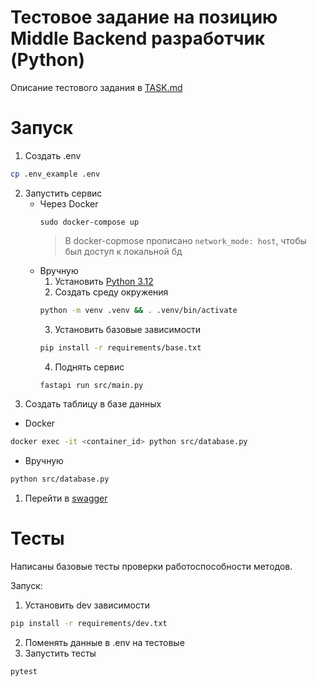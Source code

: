 # Тестовое задание на позицию Middle Backend разработчик (Python)

Описание тестового задания в [TASK.md](./TASK.md)

# Запуск
1. Создать .env
```bash
cp .env_example .env
```
2. Запустить сервис
   - Через Docker
        ```bach
        sudo docker-compose up
        ```
        > В docker-copmose прописано ```network_mode: host```, чтобы был доступ к локальной бд
    - Вручную
      1. Установить [Python 3.12](https://www.python.org/downloads/)
      2. Создать среду окружения
      ```bash
      python -m venv .venv && . .venv/bin/activate
      ```
      3. Установить базовые зависимости
      ```bash
      pip install -r requirements/base.txt
      ```
      4. Поднять сервис
      ```bash
      fastapi run src/main.py
      ```
3. Создать таблицу в базе данных
- Docker
```bash
docker exec -it <container_id> python src/database.py
```
- Вручную
```bash
python src/database.py
```
1. Перейти в [swagger](http://localhost:8000/docs#/)
# Тесты
Написаны базовые тесты проверки работоспособности методов.

Запуск:
1. Установить dev зависимости
```bash
pip install -r requirements/dev.txt
```
2. Поменять данные в .env на тестовые
3. Запустить тесты
```bash
pytest
```
